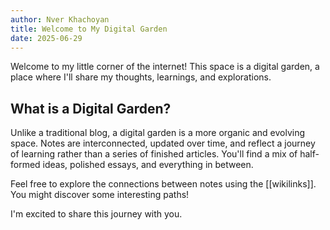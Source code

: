 ```yaml
---
author: Nver Khachoyan
title: Welcome to My Digital Garden
date: 2025-06-29
---
```

Welcome to my little corner of the internet! This space is a digital garden, a place where I'll share my thoughts, learnings, and explorations.

## What is a Digital Garden?

Unlike a traditional blog, a digital garden is a more organic and evolving space. Notes are interconnected, updated over time, and reflect a journey of learning rather than a series of finished articles. You'll find a mix of half-formed ideas, polished essays, and everything in between.

Feel free to explore the connections between notes using the [[wikilinks]]. You might discover some interesting paths!

I'm excited to share this journey with you.

